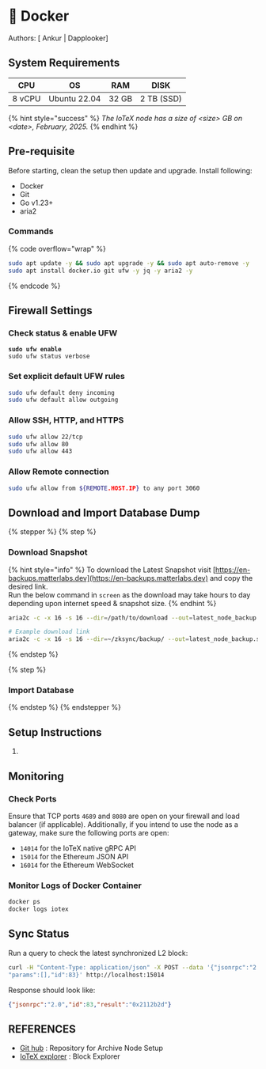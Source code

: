 # 🐳 Docker

Authors: \[ Ankur | Dapplooker]

## System Requirements

<table data-full-width="false"><thead><tr><th>CPU</th><th>OS</th><th>RAM</th><th>DISK</th></tr></thead><tbody><tr><td>8 vCPU</td><td>Ubuntu 22.04</td><td>32 GB</td><td>2 TB  (SSD)</td></tr></tbody></table>

{% hint style="success" %}
_The IoTeX node has a size of  \<size> GB on \<date>, February, 2025._
{% endhint %}

## Pre-requisite

Before starting, clean the setup then update and upgrade. Install following:

* Docker
* Git
* Go v1.23+
* aria2

### **Commands**

{% code overflow="wrap" %}
```bash
sudo apt update -y && sudo apt upgrade -y && sudo apt auto-remove -y
sudo apt install docker.io git ufw -y jq -y aria2 -y
```
{% endcode %}

## Firewall Settings

### Check status & enable UFW&#x20;

<pre class="language-bash"><code class="lang-bash"><strong>sudo ufw enable
</strong>sudo ufw status verbose
</code></pre>

### Set explicit default UFW rules

```bash
sudo ufw default deny incoming
sudo ufw default allow outgoing
```

### Allow SSH, HTTP, and HTTPS

```bash
sudo ufw allow 22/tcp
sudo ufw allow 80
sudo ufw allow 443
```

### Allow Remote connection

```bash
sudo ufw allow from ${REMOTE.HOST.IP} to any port 3060
```

## Download and Import Database Dump

{% stepper %}
{% step %}
### Download Snapshot

{% hint style="info" %}
To download the Latest Snapshot visit [https://en-backups.matterlabs.dev](https://en-backups.matterlabs.dev) and copy the desired link.\
Run the below command in `screen` as the download may take hours to day depending upon internet speed & snapshot size.
{% endhint %}

```bash
aria2c -c -x 16 -s 16 --dir=/path/to/download --out=latest_node_backup.sql.gz --file-allocation=none --timeout=600 --retry-wait=30 --max-tries=0 <snapshot_link>

# Example download link
aria2c -c -x 16 -s 16 --dir=~/zksync/backup/ --out=latest_node_backup.sql.gz --file-allocation=none --timeout=600 --retry-wait=30 --max-tries=0 https://en-backups.matterlabs.dev/external_node_backup_2024_12_13T05_05.sql.gz
```
{% endstep %}

{% step %}
### Import Database


{% endstep %}
{% endstepper %}



## Setup Instructions&#x20;

1.

## Monitoring

### Check Ports

Ensure that TCP ports `4689` and `8080` are open on your firewall and load balancer (if applicable). Additionally, if you intend to use the node as a gateway, make sure the following ports are open:

* `14014` for the IoTeX native gRPC API
* `15014` for the Ethereum JSON API
* `16014` for the Ethereum WebSocket

### Monitor Logs of Docker Container&#x20;

```bash
docker ps 
docker logs iotex
```

## Sync Status

Run a query to check the latest synchronized L2 block:

```bash
curl -H "Content-Type: application/json" -X POST --data '{"jsonrpc":"2.0","method":"eth_blockNumber",
"params":[],"id":83}' http://localhost:15014
```

Response should look like:

```json
{"jsonrpc":"2.0","id":83,"result":"0x2112b2d"}
```

## REFERENCES

* [Git hub](https://github.com/iotexproject/iotex-bootstrap?tab=readme-ov-file#join-mainnet) : Repository for Archive Node Setup
* [IoTeX explorer](https://iotexscan.io/) : Block Explorer

